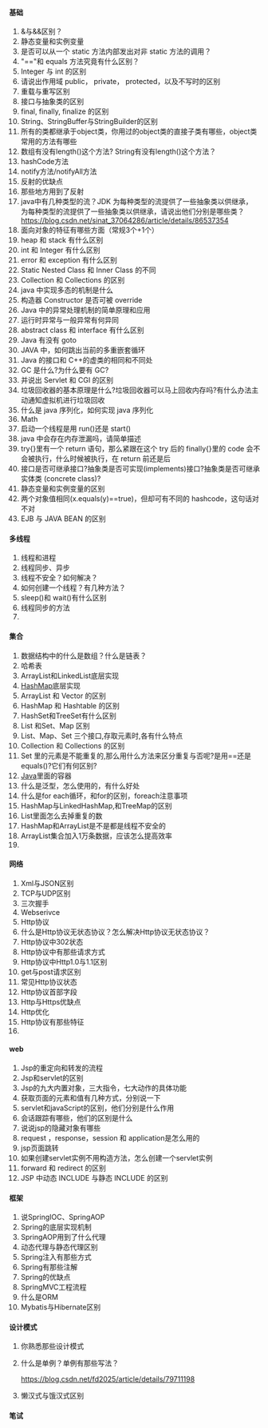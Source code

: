 #### 基础

1. &与&&区别？
2. 静态变量和实例变量
3. 是否可以从一个 static 方法内部发出对非 static 方法的调用？
4. "=="和 equals 方法究竟有什么区别？
5. Integer 与 int 的区别
6. 请说出作用域 public， private， protected，以及不写时的区别
7. 重载与重写区别
8. 接口与抽象类的区别
9. final, finally, finalize 的区别
10. String、StringBuffer与StringBuilder的区别
11. 所有的类都继承于object类，你用过的object类的直接子类有哪些，object类常用的方法有哪些
12. 数组有没有length()这个方法? String有没有length()这个方法？
13. hashCode方法
14. notify方法/notifyAll方法
15. 反射的优缺点
16. 那些地方用到了反射
17. java中有几种类型的流？JDK 为每种类型的流提供了一些抽象类以供继承， 为每种类型的流提供了一些抽象类以供继承，请说出他们分别是哪些类？ <https://blog.csdn.net/sinat_37064286/article/details/86537354>
18. 面向对象的特征有哪些方面（常规3个+1个）
19. heap 和 stack 有什么区别
20. int 和 Integer 有什么区别
21.  error 和 exception 有什么区别
22. Static Nested Class 和 Inner Class 的不同
23. Collection 和 Collections 的区别
24. java 中实现多态的机制是什么
25. 构造器 Constructor 是否可被 override
26.  Java 中的异常处理机制的简单原理和应用
27. 运行时异常与一般异常有何异同
28.  abstract class 和 interface 有什么区别
29.  Java 有没有 goto
30.  JAVA 中，如何跳出当前的多重嵌套循环
31.  Java 的接口和 C++的虚类的相同和不同处
32. GC 是什么?为什么要有 GC? 
33. 并说出 Servlet 和 CGI 的区别
34.  垃圾回收器的基本原理是什么?垃圾回收器可以马上回收内存吗?有什么办法主动通知虚拟机进行垃圾回收
35. 什么是 java 序列化，如何实现 java 序列化
36. Math
37. 启动一个线程是用 run()还是 start()
38.  java 中会存在内存泄漏吗，请简单描述
39. try{}里有一个 return 语句，那么紧跟在这个 try 后的 finally{}里的 code 会不会被执行，什么时候被执行，在 return 前还是后
40. 接口是否可继承接口?抽象类是否可实现(implements)接口?抽象类是否可继承实体类 (concrete class)? 
41. 静态变量和实例变量的区别
42. 两个对象值相同(x.equals(y)==true)，但却可有不同的 hashcode，这句话对不对
43. EJB 与 JAVA BEAN 的区别

#### 多线程

1. 线程和进程
2. 线程同步、异步
3. 线程不安全？如何解决？
4. 如何创建一个线程？有几种方法？
5. sleep()和 wait()有什么区别
6. 线程同步的方法
7. 

#### 集合

1. 数据结构中的什么是数组？什么是链表？
2. 哈希表
3. ArrayList和LinkedList底层实现
4. [HashMap](http://blog.csdn.net/vking_wang/article/details/14166593)底层实现
5. ArrayList 和 Vector 的区别
6. HashMap 和 Hashtable 的区别
7. HashSet和TreeSet有什么区别
8. List 和Set、Map 区别
9. List、Map、Set 三个接口,存取元素时,各有什么特点
10. Collection 和 Collections 的区别
11. Set 里的元素是不能重复的,那么用什么方法来区分重复与否呢?是用==还是equals()?它们有何区别?
12. [Java](http://lib.csdn.net/base/javase)里面的容器
13. 什么是泛型，怎么使用的，有什么好处
14. 什么是for each循环，和for的区别，foreach注意事项
15. HashMap与LinkedHashMap,和TreeMap的区别
16. List里面怎么去掉重复的数
17. HashMap和ArrayList是不是都是线程不安全的
18. ArrayList集合加入1万条数据，应该怎么提高效率
19. 

#### 网络

1. Xml与JSON区别
2. TCP与UDP区别
3. 三次握手
4. Webserivce
5. Http协议
6. 什么是Http协议无状态协议？怎么解决Http协议无状态协议？
7. Http协议中302状态
8. Http协议中有那些请求方式
9. Http协议中Http1.0与1.1区别
10. get与post请求区别
11. 常见Http协议状态
12. Http协议首部字段
13. Http与Https优缺点
14. Http优化
15. Http协议有那些特征
16. 

#### web

1. Jsp的重定向和转发的流程
2. Jsp和servlet的区别
3. Jsp的九大内置对象，三大指令，七大动作的具体功能
4. 获取页面的元素和值有几种方式，分别说一下
5. servlet和javaScript的区别，他们分别是什么作用
6. 会话跟踪有哪些，他们的区别是什么
7. 说说jsp的隐藏对象有哪些
8. request ，response，session 和 application是怎么用的
9. jsp页面跳转
10. 如果创建servlet实例不用构造方法，怎么创建一个servlet实例
11. forward 和 redirect 的区别
12. JSP 中动态 INCLUDE 与静态 INCLUDE 的区别

#### 框架

1. 说SpringIOC、SpringAOP
2. Spring的底层实现机制
3. SpringAOP用到了什么代理
4. 动态代理与静态代理区别
5. Spring注入有那些方式
6. Spring有那些注解
7. Spring的优缺点
8. SpringMVC工程流程
9. 什么是ORM
10. Mybatis与Hibernate区别

#### 设计模式

1. 你熟悉那些设计模式

2. 什么是单例？单例有那些写法？

   <https://blog.csdn.net/fd2025/article/details/79711198>

3. 懒汉式与饿汉式区别

#### 笔试

